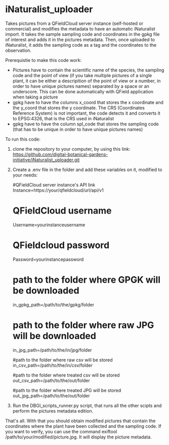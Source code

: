 # iNaturalist_uploader
Takes pictures from a QFieldCloud server instance (self-hosted or commercial) and modifies the metadata to have an automatic iNaturalist import. It takes the sample sampling code and coordinates in the gpkg file of interest and adds it in the pictures metadata. Then, once uploaded to iNaturalist, it adds the sampling code as a tag and the coordinates to the observation.

Prerequistie to make this code work:
- Pictures have to contain the scientific name of the species, the sampling code and the point of view (if you take multiple pictures of a single plant, it can be either a descripition of the point of view or a number, in order to have unique pictures names) separated by a space or an underscore. This can be done automatically with QField application when taking a picture
- gpkg have to have the columns x_coord that stores the x coordinate and the y_coord that stores the y coordinate. The CRS (Coordinates Reference System) is not important, the code detects it and converts it to EPSG:4326, that is the CRS used in iNaturalist
- gpkg have to have the column spl_code that stores the sampling code (that has to be unique in order to have unique pictures names)


To run this code: 
1. clone the repository to your computer, by using this link: https://github.com/digital-botanical-gardens-initiative/iNaturalist_uploader.git
2. Create a .env file in the folder and add these variables on it, modified to your needs: 

    #QFieldCloud server instance's API link
    Instance=https://your/qfieldcloud/url/api/v1

    # QFieldCloud username
    Username=yourinstanceusername

    # QFieldcloud password
    Password=yourinstancepassword

    # path to the folder where GPGK will be downloaded
    in_gpkg_path=/path/to/the/gpkg/folder

    # path to the folder where raw JPG will be downloaded
    in_jpg_path=/path/to/the/in/jpg/folder

    #path to the folder where raw csv will be stored
    in_csv_path=/path/to/the/in/csv/folder

    #path to the folder where treated csv will be stored
    out_csv_path=/path/to/the/out/folder

    #path to the folder where treated JPG will be stored
    out_jpg_path=/path/to/the/out/folder
3. Run the DBGI_scripts_runner.py script, that runs all the other scipts and perform the pictures metadata edition.

That's all. With that you should obtain modified pictures that contain the coordinates where the plant have been collected and the sampling code. If you want to verify, you can use the command exiftool /path/to/your/modified/picture.jpg. It will display the picture metadata.
